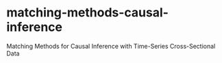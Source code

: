 # matching-methods-causal-inference
Matching Methods for Causal Inference with Time-Series Cross-Sectional Data

